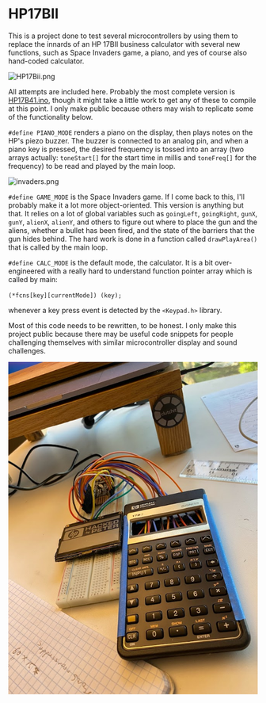 # HP17BII

This is a project done to test several microcontrollers by using them to replace the innards of an HP 17BII business calculator with several new functions, such as Space Invaders game, a piano, and yes of course also hand-coded calculator. 

![HP17Bii.png](images/HP17Bii.png)


All attempts are included here.  Probably the most complete version is [HP17B41.ino](HP17B41/HP17B41.ino), though it might take a little work to get any of these to compile at this point.  I only make public because others may wish to replicate some of the functionality below.

`#define PIANO_MODE` renders a piano on the display, then plays notes on the HP's piezo buzzer.  The buzzer is connected to an analog pin, and when a piano key is pressed, the desired frequemcy is tossed into an array (two arrays actually: `toneStart[]` for the start time in millis and `toneFreq[]` for the frequency) to be read and played by the main loop.

![invaders.png](images/invaders.png)

`#define GAME_MODE` is the Space Invaders game.  If I come back to this, I'll probably make it a lot more object-oriented.  This version is anything but that.  It relies on a lot of global variables such as `goingLeft`, `goingRight`, `gunX`, `gunY`, `alienX`, `alienY`, and others to figure out where to place the gun and the aliens, whether a bullet has been fired, and the state of the barriers that the gun hides behind.  The hard work is done in a function called `drawPlayArea()` that is called by the main loop.
   
`#define CALC_MODE` is the default mode, the calculator.  It is a bit over-engineered with a really hard to understand function pointer array which is called by main: 

`(*fcns[key][currentMode]) (key);` 

whenever a key press event is detected by the `<Keypad.h>` library.  

Most of this code needs to be rewritten, to be honest.  I only make this project public because there may be useful code snippets for people challenging themselves with similar microcontroller display and sound challenges.

![ribbon.jpg](images/ribbon.jpg)
